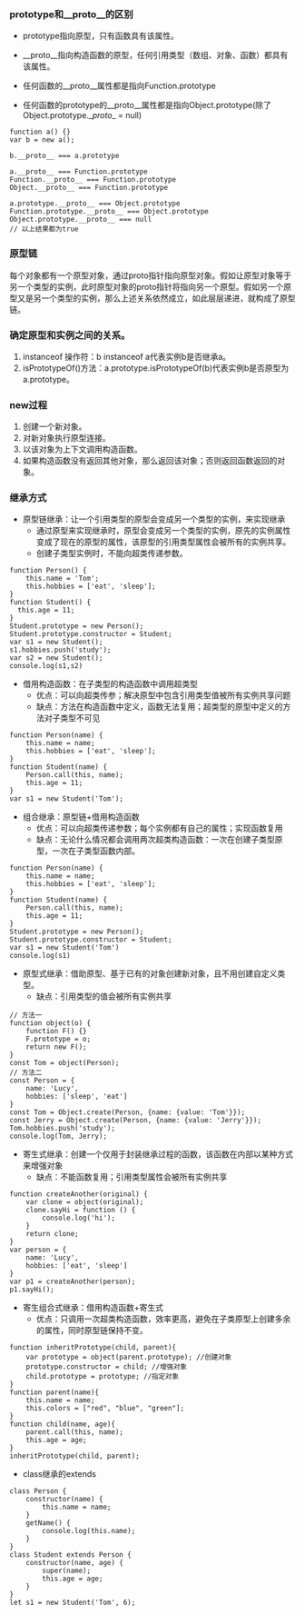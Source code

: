 ### prototype和__proto__的区别
- prototype指向原型，只有函数具有该属性。
- __proto__指向构造函数的原型，任何引用类型（数组、对象、函数）都具有该属性。

- 任何函数的__proto__属性都是指向Function.prototype
- 任何函数的prototype的__proto__属性都是指向Object.prototype(除了Object.prototype.\__proto__ = null)
```
function a() {}
var b = new a();

b.__proto__ === a.prototype

a.__proto__ === Function.prototype
Function.__proto__ === Function.prototype
Object.__proto__ === Function.prototype

a.prototype.__proto__ === Object.prototype
Function.prototype.__proto__ === Object.prototype
Object.prototype.__proto__ === null
// 以上结果都为true
```

### 原型链

每个对象都有一个原型对象，通过proto指针指向原型对象。假如让原型对象等于另一个类型的实例，此时原型对象的proto指针将指向另一个原型。假如另一个原型又是另一个类型的实例，那么上述关系依然成立，如此层层递进，就构成了原型链。

### 确定原型和实例之间的关系。
1.  instanceof 操作符：b instanceof a代表实例b是否继承a。
2.  isPrototypeOf()方法：a.prototype.isPrototypeOf(b)代表实例b是否原型为a.prototype。

### new过程
1. 创建一个新对象。
2. 对新对象执行原型连接。
3. 以该对象为上下文调用构造函数。
4. 如果构造函数没有返回其他对象，那么返回该对象；否则返回函数返回的对象。

### 继承方式
- 原型链继承：让一个引用类型的原型会变成另一个类型的实例，来实现继承
	- 通过原型来实现继承时，原型会变成另一个类型的实例，原先的实例属性变成了现在的原型的属性，该原型的引用类型属性会被所有的实例共享。
	- 创建子类型实例时，不能向超类传递参数。
```
function Person() {
	this.name = 'Tom';
	this.hobbies = ['eat', 'sleep'];
}
function Student() {
  this.age = 11;
}
Student.prototype = new Person();
Student.prototype.constructor = Student;
var s1 = new Student();
s1.hobbies.push('study');
var s2 = new Student();
console.log(s1,s2)
```
- 借用构造函数：在子类型的构造函数中调用超类型
	- 优点：可以向超类传参；解决原型中包含引用类型值被所有实例共享问题
	- 缺点：方法在构造函数中定义，函数无法复用；超类型的原型中定义的方法对子类型不可见
```
function Person(name) {
	this.name = name;
	this.hobbies = ['eat', 'sleep'];
}
function Student(name) {
	Person.call(this, name);
	this.age = 11;
}
var s1 = new Student('Tom');
```
- 组合继承：原型链+借用构造函数
	- 优点：可以向超类传递参数；每个实例都有自己的属性；实现函数复用
	- 缺点：无论什么情况都会调用两次超类构造函数：一次在创建子类型原型，一次在子类型函数内部。
```
function Person(name) {
	this.name = name;
	this.hobbies = ['eat', 'sleep'];
}
function Student(name) {
	Person.call(this, name);
	this.age = 11;
}
Student.prototype = new Person();
Student.prototype.constructor = Student;
var s1 = new Student('Tom')
console.log(s1)
```
- 原型式继承：借助原型、基于已有的对象创建新对象，且不用创建自定义类型。
	- 缺点：引用类型的值会被所有实例共享
```
// 方法一
function object(o) {
	function F() {}
	F.prototype = o;
	return new F();
}
const Tom = object(Person);
// 方法二
const Person = {
	name: 'Lucy',
	hobbies: ['sleep', 'eat']
}
const Tom = Object.create(Person, {name: {value: 'Tom'}});
const Jerry = Object.create(Person, {name: {value: 'Jerry'}});
Tom.hobbies.push('study');
console.log(Tom, Jerry);
```
- 寄生式继承：创建一个仅用于封装继承过程的函数，该函数在内部以某种方式来增强对象
	- 缺点：不能函数复用；引用类型属性会被所有实例共享
```
function createAnother(original) {
	var clone = object(original);
	clone.sayHi = function () {
		console.log('hi');
	}
	return clone;
}
var person = {
	name: 'Lucy',
	hobbies: ['eat', 'sleep']
}
var p1 = createAnother(person);
p1.sayHi();
```
- 寄生组合式继承：借用构造函数+寄生式
	- 优点：只调用一次超类构造函数，效率更高，避免在子类原型上创建多余的属性，同时原型链保持不变。
```
function inheritPrototype(child, parent){
	var prototype = object(parent.prototype); //创建对象
	prototype.constructor = child; //增强对象
	child.prototype = prototype; //指定对象
}
function parent(name){
	this.name = name;
	this.colors = ["red", "blue", "green"];
}
function child(name, age){
	parent.call(this, name);
	this.age = age;
}
inheritPrototype(child, parent);
```
- class继承的extends
```
class Person {
	constructor(name) {
		this.name = name;
	}
	getName() {
		console.log(this.name);
	}
}
class Student extends Person {
	constructor(name, age) {
		super(name);
		this.age = age;
	}
}
let s1 = new Student('Tom', 6);
```
